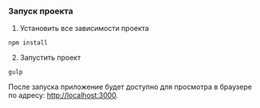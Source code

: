 ### Запуск проекта

1. Установить все зависимости проекта
```
npm install
```

2. Запустить проект
```
gulp
```

После запуска приложение будет доступно для просмотра в браузере по адресу: [http://localhost:3000](http://localhost:3000).